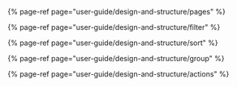 {% page-ref page="user-guide/design-and-structure/pages" %}

{% page-ref page="user-guide/design-and-structure/filter" %}

{% page-ref page="user-guide/design-and-structure/sort" %}

{% page-ref page="user-guide/design-and-structure/group" %}

{% page-ref page="user-guide/design-and-structure/actions" %}







